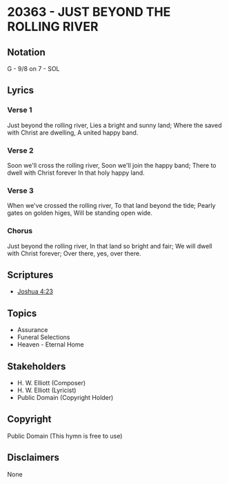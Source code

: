 # 20363 - JUST BEYOND THE ROLLING RIVER

## Notation

G - 9/8 on 7 - SOL

## Lyrics

### Verse 1

Just beyond the rolling river, Lies a bright and sunny land; Where the saved with Christ are dwelling, A united happy band.

### Verse 2

Soon we'll cross the rolling river, Soon we'll join the happy band; There to dwell with Christ forever In that holy happy land.

### Verse 3

When we've crossed the rolling river, To that land beyond the tide; Pearly gates on golden higes, Will be standing open wide. 

### Chorus

Just beyond the rolling river, In that land so bright and fair; We will dwell with Christ forever; Over there, yes, over there.


## Scriptures

- [Joshua 4:23](https://www.biblegateway.com/passage/?search=Joshua%204%3A23)

## Topics

- Assurance
- Funeral Selections
- Heaven - Eternal Home

## Stakeholders

- H. W. Elliott (Composer)
- H. W. Elliott (Lyricist)
- Public Domain (Copyright Holder)

## Copyright

Public Domain
(This hymn is free to use)

## Disclaimers

None

